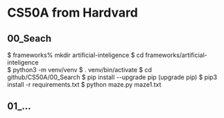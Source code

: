 # CS50A from Hardvard

## 00_Seach
$ frameworks% mkdir artificial-inteligence
$ cd frameworks/artificial-inteligence  
$ python3 -m venv/venv
$ . venv/bin/activate
$ cd github/CS50A/00_Search
$ pip install --upgrade pip (upgrade pip)
$ pip3 install -r requirements.txt
$ python maze.py maze1.txt

## 01_...

